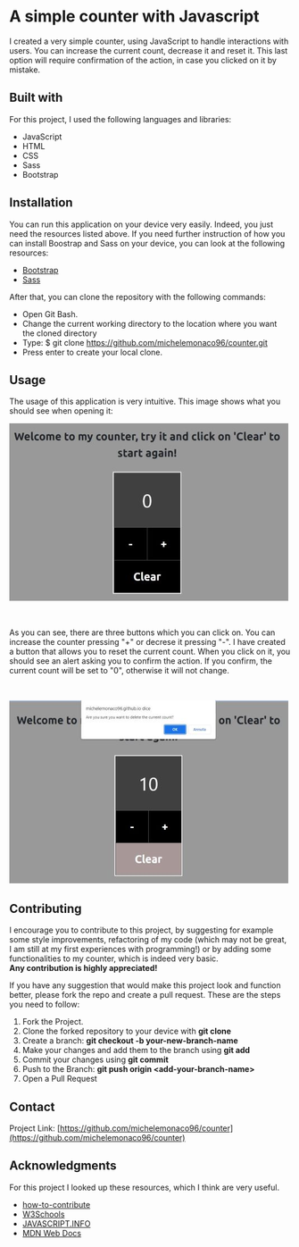 # A simple counter with Javascript
I created a very simple counter, using JavaScript to handle interactions with users. You can increase the current count, decrease it 
and reset it. This last option will require confirmation of the action, in case you clicked on it by mistake. 


## Built with
For this project, I used the following languages and libraries: 

* JavaScript 
* HTML
* CSS
* Sass
* Bootstrap



## Installation
You can run this application on your device very easily. Indeed, you just need the resources listed above. 
If you need further instruction of how you can install Boostrap and Sass on your device, you can look at the following resources: 

* [Bootstrap](https://getbootstrap.com/docs/5.0/getting-started/download/)
* [Sass](https://sass-lang.com/install)

After that, you can clone the repository with the following commands: 

* Open Git Bash.
* Change the current working directory to the location where you want the cloned directory
* Type: $ git clone https://github.com/michelemonaco96/counter.git
* Press enter to create your local clone. 


## Usage
The usage of this application is very intuitive. This image shows what you should see when opening it: 
<br />

![starting-screen](img/counter.jpg)

<br />

As you can see, there are three buttons which you can click on. You can increase the counter pressing "+" or decrese it pressing "-". 
I have created a button that allows you to reset the current count. When you click on it, you should see an alert asking you to confirm the action. 
If you confirm, the current count will be set to "0", otherwise it will not change. 

<br />

![reset-button](img/reset_button.jpg)


<!-- ROADMAP -->

<!-- CONTRIBUTING -->
## Contributing

I encourage you to contribute to this project, by suggesting for example some style improvements, refactoring of my code (which may not be great, I am still at
my first experiences with programming!) or by adding some functionalities to my counter, which is indeed very basic.
<br />
**Any contribution is highly appreciated!**

If you have any suggestion that would make this project look and function better, please fork the repo and create a pull request.
These are the steps you need to follow: 

1. Fork the Project.
2. Clone the forked repository to your device with **git clone**
3. Create a branch: **git checkout -b your-new-branch-name**
4. Make your changes and add them to the branch using **git add**
5. Commit your changes using **git commit**
6. Push to the Branch: **git push origin &lt;add-your-branch-name&gt;**
7. Open a Pull Request

## Contact
Project Link: [https://github.com/michelemonaco96/counter](https://github.com/michelemonaco96/counter)


## Acknowledgments

For this project I looked up these resources, which I think are very useful. 

* [how-to-contribute]( https://github.com/firstcontributions/first-contributions/blob/master/README.md)
* [W3Schools](https://www.w3schools.com/)
* [JAVASCRIPT.INFO](https://javascript.info/events)
* [MDN Web Docs](https://developer.mozilla.org/en-US/docs/Learn)
